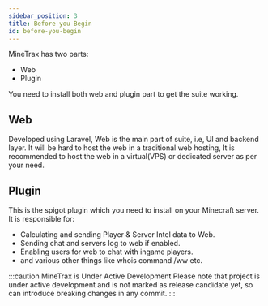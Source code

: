 ```yaml
---
sidebar_position: 3
title: Before you Begin
id: before-you-begin
---
```


MineTrax has two parts:
 - Web
 - Plugin

You need to install both web and plugin part to get the suite working.

## Web
Developed using Laravel, Web is the main part of suite, i.e, UI and backend layer. It will be hard to host the web in a traditional web hosting, It is recommended to host the web in a virtual(VPS) or dedicated server as per your need.

## Plugin
This is the spigot plugin which you need to install on your Minecraft server.
It is responsible for:
 - Calculating and sending Player & Server Intel data to Web.
 - Sending chat and servers log to web if enabled.
 - Enabling users for web to chat with ingame players.
 - and various other things like whois command /ww etc.


:::caution MineTrax is Under Active Development
Please note that project is under active development and is not marked as release candidate yet, so can introduce breaking changes in any commit.
:::
